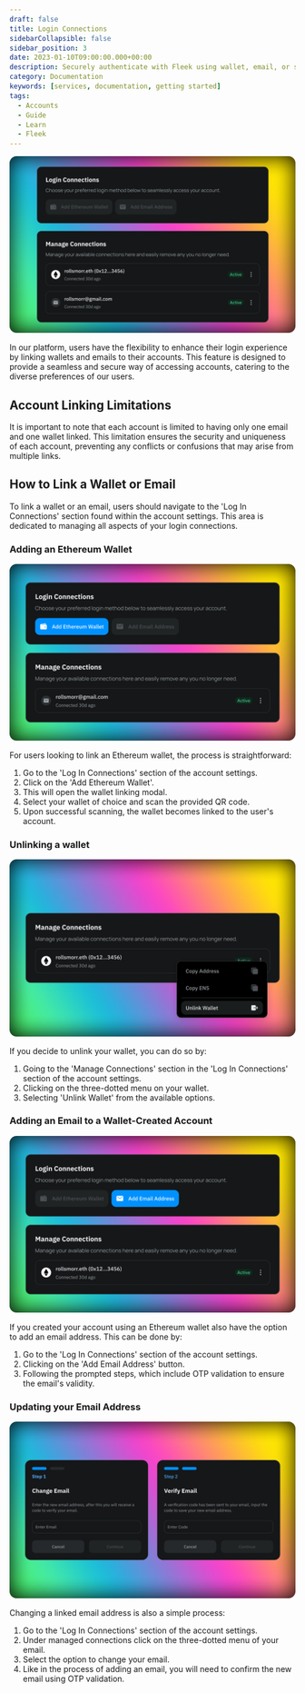 ```yaml
---
draft: false
title: Login Connections
sidebarCollapsible: false
sidebar_position: 3
date: 2023-01-10T09:00:00.000+00:00
description: Securely authenticate with Fleek using wallet, email, or social logins. Easily manage your account with customizable usernames and email notifications.
category: Documentation
keywords: [services, documentation, getting started]
tags:
  - Accounts
  - Guide
  - Learn
  - Fleek
---
```


![](../images/login-connections-1.png)

In our platform, users have the flexibility to enhance their login experience by linking wallets and emails to their accounts. This feature is designed to provide a seamless and secure way of accessing accounts, catering to the diverse preferences of our users.

## Account Linking Limitations

It is important to note that each account is limited to having only one email and one wallet linked. This limitation ensures the security and uniqueness of each account, preventing any conflicts or confusions that may arise from multiple links.

## How to Link a Wallet or Email

To link a wallet or an email, users should navigate to the 'Log In Connections' section found within the account settings. This area is dedicated to managing all aspects of your login connections.

### Adding an Ethereum Wallet

![](../images/login-connections-3.png)

For users looking to link an Ethereum wallet, the process is straightforward:

1. Go to the 'Log In Connections' section of the account settings.
2. Click on the 'Add Ethereum Wallet'. 
3. This will open the wallet linking modal.
4. Select your wallet of choice and scan the provided QR code.
5. Upon successful scanning, the wallet becomes linked to the user's account.

### Unlinking a wallet

![](../images/login-connections-2.png)

If you decide to unlink your wallet, you can do so by:

1. Going to the 'Manage Connections' section in the 'Log In Connections' section of the account settings.
2. Clicking on the three-dotted menu on your wallet.
3. Selecting 'Unlink Wallet' from the available options.

### Adding an Email to a Wallet-Created Account

![](../images/login-connections-5.png)

If you created your account using an Ethereum wallet also have the option to add an email address. This can be done by:

1. Go to the 'Log In Connections' section of the account settings.
2. Clicking on the 'Add Email Address' button.
3. Following the prompted steps, which include OTP validation to ensure the email's validity.

### Updating your Email Address

![](../images/login-connections-4.png)

Changing a linked email address is also a simple process:

1. Go to the 'Log In Connections' section of the account settings.
2. Under managed connections click on the three-dotted menu of your email.
3. Select the option to change your email.
4. Like in the process of adding an email, you will need to confirm the new email using OTP validation.